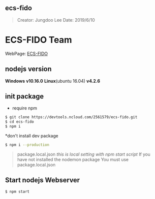 ## ecs-fido
> Creator: Jungdoo Lee
> Date: 2019/6/10

# ECS-FIDO Team
WebPage: [ECS-FIDO](http://ecs-fido.com:3000)

## nodejs version
__Windows__ __v10.16.0__
__Linux__(ubuntu 16.04) __v4.2.6__

## __init package__
* require npm

```bash
$ git clone https://devtools.ncloud.com/2561579/ecs-fido.git	
$ cd ecs-fido
$ npm i
```
*don't install dev package
```bash
$ npm i --production
```

> package.local.json
_this is local setting with npm start script_
If you have not installed the nodemon package
You must use package.local.json

## __Start nodejs Webserver__

```bash
$ npm start
```
